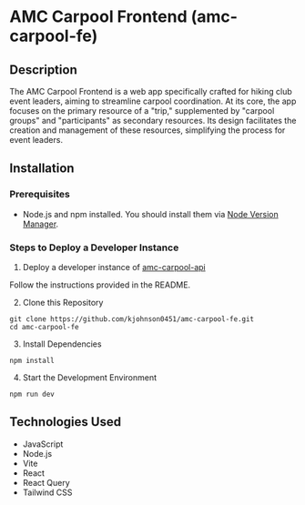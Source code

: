 # AMC Carpool Frontend (amc-carpool-fe)

## Description

The AMC Carpool Frontend is a web app specifically crafted for hiking club event leaders, aiming to streamline carpool coordination. At its core, the app focuses on the primary resource of a "trip," supplemented by "carpool groups" and "participants" as secondary resources. Its design facilitates the creation and management of these resources, simplifying the process for event leaders.

## Installation

### Prerequisites

- Node.js and npm installed. You should install them via [Node Version Manager](https://github.com/nvm-sh/nvm).

### Steps to Deploy a Developer Instance

1. Deploy a developer instance of [amc-carpool-api](https://github.com/kjohnson0451/amc-carpool-api)

Follow the instructions provided in the README.

2. Clone this Repository

```
git clone https://github.com/kjohnson0451/amc-carpool-fe.git
cd amc-carpool-fe
```

3. Install Dependencies

```
npm install
```

4. Start the Development Environment

```
npm run dev
```

## Technologies Used

- JavaScript
- Node.js
- Vite
- React
- React Query
- Tailwind CSS
